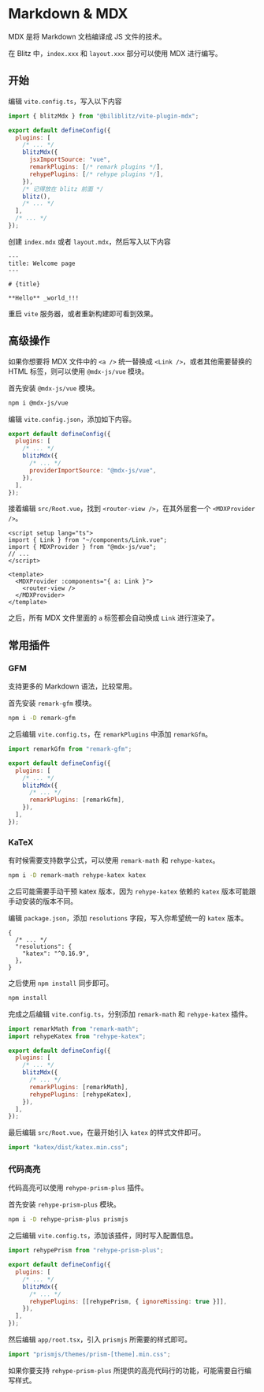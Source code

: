 # Markdown & MDX

MDX 是将 Markdown 文档编译成 JS 文件的技术。

在 Blitz 中，`index.xxx` 和 `layout.xxx` 部分可以使用 MDX 进行编写。

## 开始

编辑 `vite.config.ts`，写入以下内容

<!-- prettier-ignore -->
```js
import { blitzMdx } from "@biliblitz/vite-plugin-mdx";

export default defineConfig({
  plugins: [
    /* ... */
    blitzMdx({
      jsxImportSource: "vue",
      remarkPlugins: [/* remark plugins */],
      rehypePlugins: [/* rehype plugins */],
    }),
    /* 记得放在 blitz 前面 */
    blitz(),
    /* ... */
  ],
  /* ... */
});
```

创建 `index.mdx` 或者 `layout.mdx`，然后写入以下内容

```mdx
---
title: Welcome page
---

# {title}

**Hello** _world_!!!
```

重启 `vite` 服务器，或者重新构建即可看到效果。

## 高级操作

如果你想要将 MDX 文件中的 `<a />` 统一替换成 `<Link />`，或者其他需要替换的 HTML 标签，则可以使用 `@mdx-js/vue` 模块。

首先安装 `@mdx-js/vue` 模块。

```bash
npm i @mdx-js/vue
```

编辑 `vite.config.json`，添加如下内容。

```js
export default defineConfig({
  plugins: [
    /* ... */
    blitzMdx({
      /* ... */
      providerImportSource: "@mdx-js/vue",
    }),
  ],
});
```

接着编辑 `src/Root.vue`，找到 `<router-view />`，在其外层套一个 `<MDXProvider />`。

```vue
<script setup lang="ts">
import { Link } from "~/components/Link.vue";
import { MDXProvider } from "@mdx-js/vue";
// ...
</script>

<template>
  <MDXProvider :components="{ a: Link }">
    <router-view />
  </MDXProvider>
</template>
```

之后，所有 MDX 文件里面的 `a` 标签都会自动换成 `Link` 进行渲染了。

## 常用插件

### GFM

支持更多的 Markdown 语法，比较常用。

首先安装 `remark-gfm` 模块。

```bash
npm i -D remark-gfm
```

之后编辑 `vite.config.ts`，在 `remarkPlugins` 中添加 `remarkGfm`。

```js
import remarkGfm from "remark-gfm";

export default defineConfig({
  plugins: [
    /* ... */
    blitzMdx({
      /* ... */
      remarkPlugins: [remarkGfm],
    }),
  ],
});
```

### KaTeX

有时候需要支持数学公式，可以使用 `remark-math` 和 `rehype-katex`。

```bash
npm i -D remark-math rehype-katex katex
```

之后可能需要手动干预 katex 版本，因为 `rehype-katex` 依赖的 `katex` 版本可能跟手动安装的版本不同。

编辑 `package.json`，添加 `resolutions` 字段，写入你希望统一的 `katex` 版本。

```jsonc
{
  /* ... */
  "resolutions": {
    "katex": "^0.16.9",
  },
}
```

之后使用 `npm install` 同步即可。

```bash
npm install
```

完成之后编辑 `vite.config.ts`，分别添加 `remark-math` 和 `rehype-katex` 插件。

```jsx
import remarkMath from "remark-math";
import rehypeKatex from "rehype-katex";

export default defineConfig({
  plugins: [
    /* ... */
    blitzMdx({
      /* ... */
      remarkPlugins: [remarkMath],
      rehypePlugins: [rehypeKatex],
    }),
  ],
});
```

最后编辑 `src/Root.vue`，在最开始引入 `katex` 的样式文件即可。

```jsx
import "katex/dist/katex.min.css";
```

### 代码高亮

代码高亮可以使用 `rehype-prism-plus` 插件。

首先安装 `rehype-prism-plus` 模块。

```bash
npm i -D rehype-prism-plus prismjs
```

之后编辑 `vite.config.ts`，添加该插件，同时写入配置信息。

```jsx
import rehypePrism from "rehype-prism-plus";

export default defineConfig({
  plugins: [
    /* ... */
    blitzMdx({
      /* ... */
      rehypePlugins: [[rehypePrism, { ignoreMissing: true }]],
    }),
  ],
});
```

然后编辑 `app/root.tsx`，引入 `prismjs` 所需要的样式即可。

```jsx
import "prismjs/themes/prism-[theme].min.css";
```

如果你要支持 `rehype-prism-plus` 所提供的高亮代码行的功能，可能需要自行编写样式。
